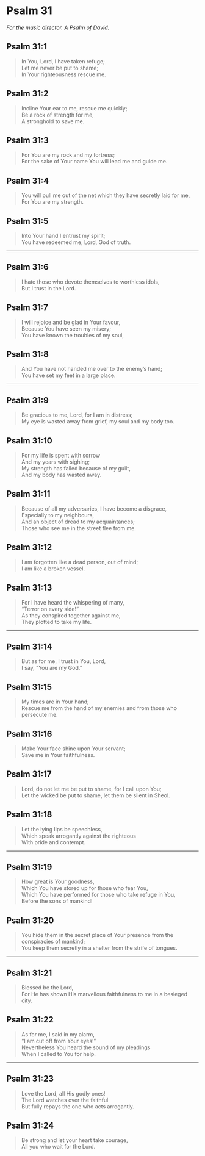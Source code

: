 # Psalm 31

_For the music director. A Psalm of David._

## Psalm 31:1

> In You, Lord, I have taken refuge;  
> Let me never be put to shame;  
> In Your righteousness rescue me.

## Psalm 31:2

> Incline Your ear to me, rescue me quickly;  
> Be a rock of strength for me,  
> A stronghold to save me.

## Psalm 31:3

> For You are my rock and my fortress;  
> For the sake of Your name You will lead me and guide me.

## Psalm 31:4

> You will pull me out of the net which they have secretly laid for me,  
> For You are my strength.

## Psalm 31:5

> Into Your hand I entrust my spirit;  
> You have redeemed me, Lord, God of truth.

---

## Psalm 31:6

> I hate those who devote themselves to worthless idols,  
> But I trust in the Lord.

## Psalm 31:7

> I will rejoice and be glad in Your favour,  
> Because You have seen my misery;  
> You have known the troubles of my soul,

## Psalm 31:8

> And You have not handed me over to the enemy’s hand;  
> You have set my feet in a large place.

---

## Psalm 31:9

> Be gracious to me, Lord, for I am in distress;  
> My eye is wasted away from grief, my soul and my body too.

## Psalm 31:10

> For my life is spent with sorrow  
> And my years with sighing;  
> My strength has failed because of my guilt,  
> And my body has wasted away.

## Psalm 31:11

> Because of all my adversaries, I have become a disgrace,  
> Especially to my neighbours,  
> And an object of dread to my acquaintances;  
> Those who see me in the street flee from me.

## Psalm 31:12

> I am forgotten like a dead person, out of mind;  
> I am like a broken vessel.

## Psalm 31:13

> For I have heard the whispering of many,  
> “Terror on every side!”  
> As they conspired together against me,  
> They plotted to take my life.

---

## Psalm 31:14

> But as for me, I trust in You, Lord,  
> I say, “You are my God.”

## Psalm 31:15

> My times are in Your hand;  
> Rescue me from the hand of my enemies and from those who persecute me.

## Psalm 31:16

> Make Your face shine upon Your servant;  
> Save me in Your faithfulness.

## Psalm 31:17

> Lord, do not let me be put to shame, for I call upon You;  
> Let the wicked be put to shame, let them be silent in Sheol.

## Psalm 31:18

> Let the lying lips be speechless,  
> Which speak arrogantly against the righteous  
> With pride and contempt.

---

## Psalm 31:19

> How great is Your goodness,  
> Which You have stored up for those who fear You,  
> Which You have performed for those who take refuge in You,  
> Before the sons of mankind!

## Psalm 31:20

> You hide them in the secret place of Your presence from the conspiracies of mankind;  
> You keep them secretly in a shelter from the strife of tongues.

---

## Psalm 31:21

> Blessed be the Lord,  
> For He has shown His marvellous faithfulness to me in a besieged city.

## Psalm 31:22

> As for me, I said in my alarm,  
> “I am cut off from Your eyes!”  
> Nevertheless You heard the sound of my pleadings  
> When I called to You for help.

---

## Psalm 31:23

> Love the Lord, all His godly ones!  
> The Lord watches over the faithful  
> But fully repays the one who acts arrogantly.

## Psalm 31:24

> Be strong and let your heart take courage,  
> All you who wait for the Lord.
